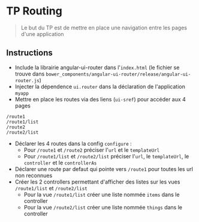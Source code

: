 # TP Routing
> Le but du TP est de mettre en place une navigation entre les pages d'une application

## Instructions

- Include la librairie angular-ui-router dans l'`index.html` (le fichier se trouve dans `bower_components/angular-ui-router/release/angular-ui-router.js`)
- Injecter la dépendence `ui.router` dans la déclaration de l'application `myapp`
- Mettre en place les routes via des liens (`ui-sref`) pour accéder aux 4 pages
```
/route1
/route1/list
/route2
/route2/list
```
- Déclarer les 4 routes dans la config `configure` :
  - Pour `/route1` et `/route2` préciser l'`url` et le `templateUrl`
  - Pour `/route1/list` et `/route2/list` préciser l'`url`, le `templateUrl`, le `controller` et le `controllerAs`
- Déclarer une route par defaut qui pointe vers `/route1` pour toutes les url non reconnues
- Créer les 2 controllers permettant d'afficher des listes sur les vues `/route1/list` et `/route2/list` 
  - Pour la vue `/route1/list` créer une liste nommée `items` dans le controller
  - Pour la vue `/route2/list` créer une liste nommée `things` dans le controller
